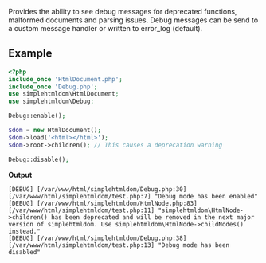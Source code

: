Provides the ability to see debug messages for deprecated functions, malformed documents and parsing issues. Debug messages can be send to a custom message handler or written to error_log (default).

## Example

```php
<?php
include_once 'HtmlDocument.php';
include_once 'Debug.php';
use simplehtmldom\HtmlDocument;
use simplehtmldom\Debug;

Debug::enable();

$dom = new HtmlDocument();
$dom->load('<html></html>');
$dom->root->children(); // This causes a deprecation warning

Debug::disable();
```

**Output**

```
[DEBUG] [/var/www/html/simplehtmldom/Debug.php:30] [/var/www/html/simplehtmldom/test.php:7] "Debug mode has been enabled"
[DEBUG] [/var/www/html/simplehtmldom/HtmlNode.php:83] [/var/www/html/simplehtmldom/test.php:11] "simplehtmldom\HtmlNode->children() has been deprecated and will be removed in the next major version of simplehtmldom. Use simplehtmldom\HtmlNode->childNodes() instead."
[DEBUG] [/var/www/html/simplehtmldom/Debug.php:38] [/var/www/html/simplehtmldom/test.php:13] "Debug mode has been disabled"
```
